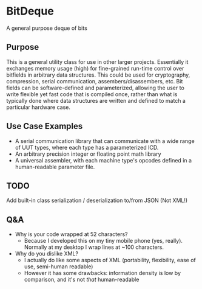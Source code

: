 # BitDeque
A general purpose deque of bits

## Purpose
This is a general utility class for use in other larger projects.  Essentially it exchanges memory usage (high) for fine-grained run-time control over bitfields in arbitrary data structures.  This could be used for cryptography, compression, serial communication, assembers/disassembers, etc.  Bit fields can be software-defined and parameterized, allowing the user to write flexible yet fast code that is compiled once, rather than what is typically done where data structures are written and defined to match a particular hardware case.

## Use Case Examples
- A serial communication library that can communicate with a wide range of UUT types, where each type has a parameterized ICD.
- An arbitrary precision integer or floating point math library
- A universal assembler, with each machine type's opcodes defined in a human-readable parameter file.

## TODO
Add built-in class serialization / deserialization to/from JSON (Not XML!)

## Q&A
- Why is your code wrapped at 52 characters?
    - Because I developed this on my tiny mobile phone (yes, really).  Normally at my desktop I wrap lines at ~100 characters.
- Why do you dislike XML?
    - I actually do like some aspects of XML (portability, flexibility, ease of use, semi-human readable)
    - However it has some drawbacks: information density is low by comparison, and it's not _that_ human-readable
    
